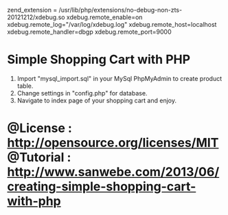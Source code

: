 zend_extension = /usr/lib/php/extensions/no-debug-non-zts-20121212/xdebug.so
xdebug.remote_enable=on
xdebug.remote_log="/var/log/xdebug.log"
xdebug.remote_host=localhost
xdebug.remote_handler=dbgp
xdebug.remote_port=9000


Simple Shopping Cart with PHP
============================
1. Import "mysql_import.sql" in your MySql PhpMyAdmin to create product table.
2. Change settings in "config.php" for database.
3. Navigate to index page of your shopping cart and enjoy.

@License : http://opensource.org/licenses/MIT
@Tutorial : http://www.sanwebe.com/2013/06/creating-simple-shopping-cart-with-php
======